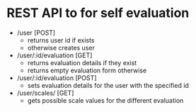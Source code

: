 # REST API to for self evaluation

- /user [POST]
    - returns user id if exists
    - otherwise creates user 
- /user/:id/evaluation [GET]
    - returns evaluation details if they exist
    - returns empty evaluation form otherwise
- /user/:id/evaluation [POST]
    - sets evaluation details for the user with the specified id
- /user/scales/ [GET]
    - gets possible scale values for the different evaluation